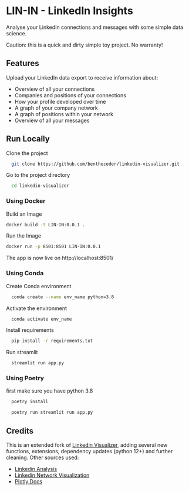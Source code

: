 # LIN-IN - LinkedIn Insights
Analyse your LinkedIn connections and messages with some simple data science.

Caution: this is a quick and dirty simple toy project. No warranty! 

## Features
Upload your LinkedIn data export to receive information about:

- Overview of all your connections
- Companies and positions of your connections
- How your profile developed over time
- A graph of your company network
- A graph of positions within your network
- Overview of all your messages

## Run Locally

Clone the project

```bash
  git clone https://github.com/benthecoder/linkedin-visualizer.git
```

Go to the project directory

```bash
  cd linkedin-visualizer
```

### Using Docker

Build an Image

```bash
docker build -t LIN-IN:0.0.1 .
```

Run the Image

```bash
docker run -p 8501:8501 LIN-IN:0.0.1
```

The app is now live on http://localhost:8501/

### Using Conda

Create Conda environment

```bash
  conda create --name env_name python=3.8
```

Activate the environment

```bash
  conda activate env_name
```

Install requirements

```bash
  pip install -r requirements.txt
```

Run streamlit

```bash
  streamlit run app.py
```

### Using Poetry

first make sure you have python 3.8

```bash
  poetry install
```

```bash
  poetry run streamlit run app.py
```

## Credits

This is an extended fork of [Linkedin Visualizer](https://github.com/benthecoder/linkedin-visualizer), adding several new functions, extensions, dependency updates (python 12+) and further cleaning. Other sources used:
- [Linkedin Analysis](https://github.com/tavishcode/linkedin_analysis/tree/master)
- [Linkedin Network Visualization](https://github.com/Thanh-To/linkedin-network-visualization)
- [Plotly Docs](https://plotly.com/python/treemaps/)



